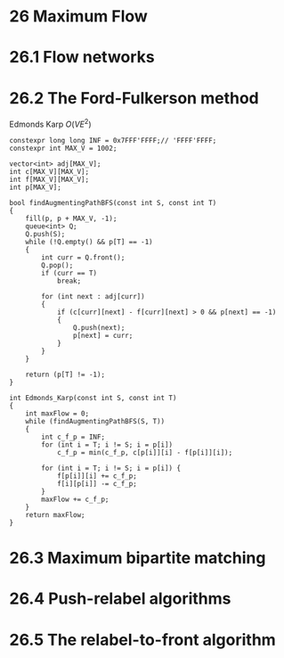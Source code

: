 # 26 Maximum Flow


# 26.1 Flow networks

# 26.2 The Ford-Fulkerson method

Edmonds Karp
$O(VE^2)$
```
constexpr long long INF = 0x7FFF'FFFF;// 'FFFF'FFFF;
constexpr int MAX_V = 1002;

vector<int> adj[MAX_V];
int c[MAX_V][MAX_V];
int f[MAX_V][MAX_V];
int p[MAX_V];

bool findAugmentingPathBFS(const int S, const int T)
{
	fill(p, p + MAX_V, -1);
	queue<int> Q;
	Q.push(S);
	while (!Q.empty() && p[T] == -1)
	{
		int curr = Q.front();
		Q.pop();
		if (curr == T)
			break;

		for (int next : adj[curr])
		{
			if (c[curr][next] - f[curr][next] > 0 && p[next] == -1)
			{
				Q.push(next);
				p[next] = curr;
			}
		}
	}

	return (p[T] != -1);
}

int Edmonds_Karp(const int S, const int T)
{
	int maxFlow = 0;
	while (findAugmentingPathBFS(S, T))
	{
		int c_f_p = INF;
		for (int i = T; i != S; i = p[i])
			c_f_p = min(c_f_p, c[p[i]][i] - f[p[i]][i]);

		for (int i = T; i != S; i = p[i]) {
			f[p[i]][i] += c_f_p;
			f[i][p[i]] -= c_f_p;
		}
		maxFlow += c_f_p;
	}
	return maxFlow;
}
```

# 26.3 Maximum bipartite matching

# 26.4 Push-relabel algorithms

# 26.5 The relabel-to-front algorithm